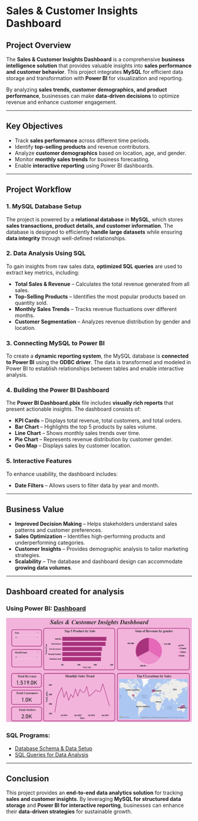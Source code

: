 # Sales & Customer Insights Dashboard

## Project Overview
The **Sales & Customer Insights Dashboard** is a comprehensive **business intelligence solution** that provides valuable insights into **sales performance and customer behavior**. This project integrates **MySQL** for efficient data storage and transformation with **Power BI** for visualization and reporting.

By analyzing **sales trends, customer demographics, and product performance**, businesses can make **data-driven decisions** to optimize revenue and enhance customer engagement.

---

## Key Objectives
- Track **sales performance** across different time periods.  
- Identify **top-selling products** and revenue contributors.  
- Analyze **customer demographics** based on location, age, and gender.  
- Monitor **monthly sales trends** for business forecasting.  
- Enable **interactive reporting** using Power BI dashboards.  

---

## Project Workflow

### 1. MySQL Database Setup
The project is powered by a **relational database** in **MySQL**, which stores **sales transactions, product details, and customer information**. The database is designed to efficiently **handle large datasets** while ensuring **data integrity** through well-defined relationships.

### 2️. Data Analysis Using SQL
To gain insights from raw sales data, **optimized SQL queries** are used to extract key metrics, including:

- **Total Sales & Revenue** – Calculates the total revenue generated from all sales.  
- **Top-Selling Products** – Identifies the most popular products based on quantity sold.  
- **Monthly Sales Trends** – Tracks revenue fluctuations over different months.  
- **Customer Segmentation** – Analyzes revenue distribution by gender and location.  

### 3️. Connecting MySQL to Power BI
To create a **dynamic reporting system**, the MySQL database is **connected to Power BI** using the **ODBC driver**. The data is transformed and modeled in Power BI to establish relationships between tables and enable interactive analysis.

### 4️. Building the Power BI Dashboard
The **Power BI Dashboard.pbix** file includes **visually rich reports** that present actionable insights. The dashboard consists of:

- **KPI Cards** – Displays total revenue, total customers, and total orders.  
- **Bar Chart** – Highlights the top 5 products by sales volume.  
- **Line Chart** – Shows monthly sales trends over time.  
- **Pie Chart** – Represents revenue distribution by customer gender.  
- **Geo Map** – Displays sales by customer location.  

### 5. Interactive Features
To enhance usability, the dashboard includes:  
- **Date Filters** – Allows users to filter data by year and month.

---

## Business Value
- **Improved Decision Making** – Helps stakeholders understand sales patterns and customer preferences.  
- **Sales Optimization** – Identifies high-performing products and underperforming categories.  
- **Customer Insights** – Provides demographic analysis to tailor marketing strategies.  
- **Scalability** – The database and dashboard design can accommodate **growing data volumes**.  

---

## Dashboard created for analysis

### Using Power BI: [Dashboard](Dashboard.pbix)
![Power BI Dashboard](images/Dashboard.png)

### SQL Programs:
- [Database Schema & Data Setup](Sales&Customer_data.sql)
- [SQL Queries for Data Analysis](Analysis.sql)

---

## Conclusion
This project provides an **end-to-end data analytics solution** for tracking **sales and customer insights**. By leveraging **MySQL for structured data storage** and **Power BI for interactive reporting**, businesses can enhance their **data-driven strategies** for sustainable growth.  

